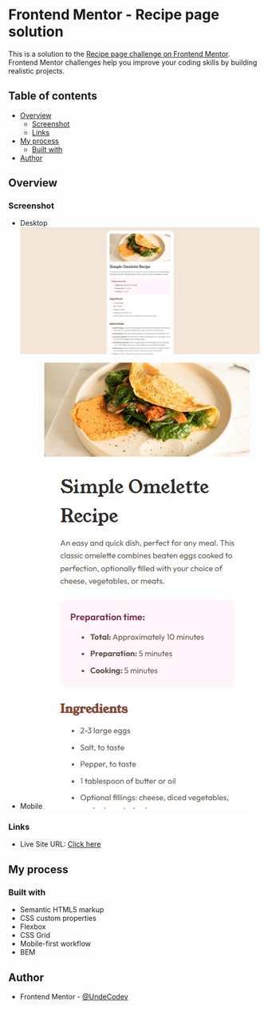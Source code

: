 # Frontend Mentor - Recipe page solution

This is a solution to the [Recipe page challenge on Frontend Mentor](https://www.frontendmentor.io/challenges/recipe-page-KiTsR8QQKm). Frontend Mentor challenges help you improve your coding skills by building realistic projects. 

## Table of contents

- [Overview](#overview)
  - [Screenshot](#screenshot)
  - [Links](#links)
- [My process](#my-process)
  - [Built with](#built-with)
- [Author](#author)

## Overview

### Screenshot

* Desktop
![](./screenshots/recipe-page--desktop.png)

* Mobile
![](./screenshots/recipe-page--mobile.png)

### Links

- Live Site URL: [Click here](https://undecodev.github.io/frontend-mentor/recipe-page/)

## My process

### Built with

- Semantic HTML5 markup
- CSS custom properties
- Flexbox
- CSS Grid
- Mobile-first workflow
- BEM

## Author

- Frontend Mentor - [@UndeCodev](https://www.frontendmentor.io/profile/UndeCodev)
